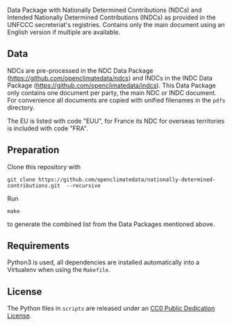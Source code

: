 Data Package with Nationally Determined Contributions (NDCs) and Intended Nationally Determined Contributions (INDCs) as provided in the UNFCCC secreteriat's registries.
Contains only the main document using an English version if multiple are available.

## Data

NDCs are pre-processed in the
NDC Data Package (https://github.com/openclimatedata/ndcs) and INDCs in the
INDC Data Package (https://github.com/openclimatedata/indcs).
This Data Package only contains one document per party, the main NDC or INDC
document. For convenience all documents are copied with unified filenames
in the `pdfs` directory.

The EU is listed with code "EUU", for France its NDC for overseas territories
is included with code "FRA".

## Preparation

Clone this repository with

    git clone https://github.com/openclimatedata/nationally-determined-contributions.git  --recursive

Run

    make

to generate the combined list from the Data Packages mentioned above.

## Requirements

Python3 is used, all dependencies are installed automatically into a Virtualenv
when using the `Makefile`.

## License

The Python files in `scripts` are released under an
[CC0 Public Dedication License](https://creativecommons.org/publicdomain/zero/1.0/).

